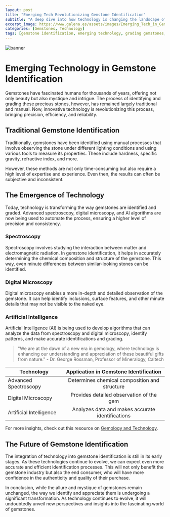 ```yaml
---
layout: post
title: "Emerging Tech Revolutionizing Gemstone Identification"
subtitle: "A deep dive into how technology is changing the landscape of gemstone identification and grading"
excerpt_image: https://www.galena.es/assets/images/Emerging_Tech_in_Gemstone_Identification.png
categories: [Gemstones, Technology]
tags: [gemstone identification, emerging technology, grading gemstones, earth sciences]
---
```

![banner](https://www.galena.es/assets/images/Emerging_Tech_in_Gemstone_Identification.png "Image exploring emerging technologies in gemstone identification, showcasing innovative tools and methods transforming the grading and verification process in the gemstone industry.")

# Emerging Technology in Gemstone Identification

Gemstones have fascinated humans for thousands of years, offering not only beauty but also mystique and intrigue. The process of identifying and grading these precious stones, however, has remained largely traditional and manual. Now, innovative technology is revolutionizing this process, bringing precision, efficiency, and reliability.

## Traditional Gemstone Identification

Traditionally, gemstones have been identified using manual processes that involve observing the stone under different lighting conditions and using various tools to measure its properties. These include hardness, specific gravity, refractive index, and more.

However, these methods are not only time-consuming but also require a high level of expertise and experience. Even then, the results can often be subjective and inconsistent.

## The Emergence of Technology

Today, technology is transforming the way gemstones are identified and graded. Advanced spectroscopy, digital microscopy, and AI algorithms are now being used to automate the process, ensuring a higher level of precision and consistency.

### Spectroscopy

Spectroscopy involves studying the interaction between matter and electromagnetic radiation. In gemstone identification, it helps in accurately determining the chemical composition and structure of the gemstone. This way, even minute differences between similar-looking stones can be identified.

### Digital Microscopy

Digital microscopy enables a more in-depth and detailed observation of the gemstone. It can help identify inclusions, surface features, and other minute details that may not be visible to the naked eye.

### Artificial Intelligence

Artificial Intelligence (AI) is being used to develop algorithms that can analyze the data from spectroscopy and digital microscopy, identify patterns, and make accurate identifications and grading.

> "We are at the dawn of a new era in gemology, where technology is enhancing our understanding and appreciation of these beautiful gifts from nature." - Dr. George Rossman, Professor of Mineralogy, Caltech

| Technology        | Application in Gemstone Identification |
| ----------------- |:-------------------------------------:|
| Advanced Spectroscopy | Determines chemical composition and structure |
| Digital Microscopy | Provides detailed observation of the gem |
| Artificial Intelligence | Analyzes data and makes accurate identifications |

For more insights, check out this resource on [Gemology and Technology](https://www.gia.edu/gemology-gem-description).

## The Future of Gemstone Identification

The integration of technology into gemstone identification is still in its early stages. As these technologies continue to evolve, we can expect even more accurate and efficient identification processes. This will not only benefit the gemstone industry but also the end consumer, who will have more confidence in the authenticity and quality of their purchase.

In conclusion, while the allure and mystique of gemstones remain unchanged, the way we identify and appreciate them is undergoing a significant transformation. As technology continues to evolve, it will undoubtedly unveil new perspectives and insights into the fascinating world of gemstones.